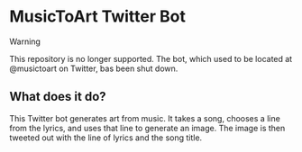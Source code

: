 # MusicToArt Twitter Bot

> [!WARNING]  
> This repository is no longer supported. The bot, which used to be located at @musictoart on Twitter, bas been shut down.

## What does it do?

This Twitter bot generates art from music. It takes a song, chooses a line from the lyrics, and uses that line to generate an image. The image is then tweeted out with the line of lyrics and the song title.
